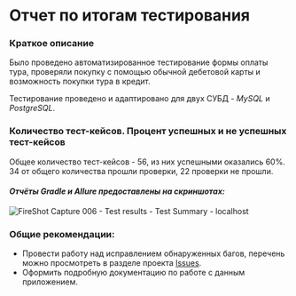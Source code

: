 # Отчет по итогам тестирования

### Краткое описание

Было проведено автоматизированное тестирование формы оплаты тура, проверяли покупку с помощью обычной дебетовой карты и возможность покупки тура в кредит.

Тестирование проведено и адаптировано для двух СУБД - *MySQL* и *PostgreSQL*.

### Количество тест-кейсов. Процент успешных и не успешных тест-кейсов

Общее количество тест-кейсов - 56, из них успешными оказались 60%. 34 от общего количества прошли проверки, 22 проверки не прошли.

#### *Отчёты Gradle и Allure предоставлены на скриншотах:*
![FireShot Capture 006 - Test results - Test Summary - localhost](https://github.com/sergey163855/GraduateWork/assets/122844346/8b0009e9-f16a-4ddd-a024-520bc4c9e6c0)

### Общие рекомендации:

* Провести работу над исправлением обнаруженных багов, перечень можно просмотреть в разделе проекта [Issues]().
* Оформить подробную документацию по работе с данным приложением.

